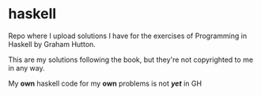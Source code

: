 # haskell

Repo where I upload solutions I have for the exercises of Programming in Haskell by Graham Hutton.

This are my solutions following the book, but they're not copyrighted to me in any way.

My **own** haskell code for my **own** problems is not ***yet*** in GH

